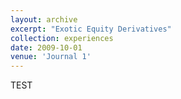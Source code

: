 ```yaml
---
layout: archive
excerpt: "Exotic Equity Derivatives" 
collection: experiences
date: 2009-10-01
venue: 'Journal 1'
---
```


TEST
